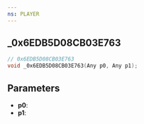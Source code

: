 ```yaml
---
ns: PLAYER
---
```

## _0x6EDB5D08CB03E763

```c
// 0x6EDB5D08CB03E763
void _0x6EDB5D08CB03E763(Any p0, Any p1);
```

## Parameters
* **p0**:
* **p1**:
